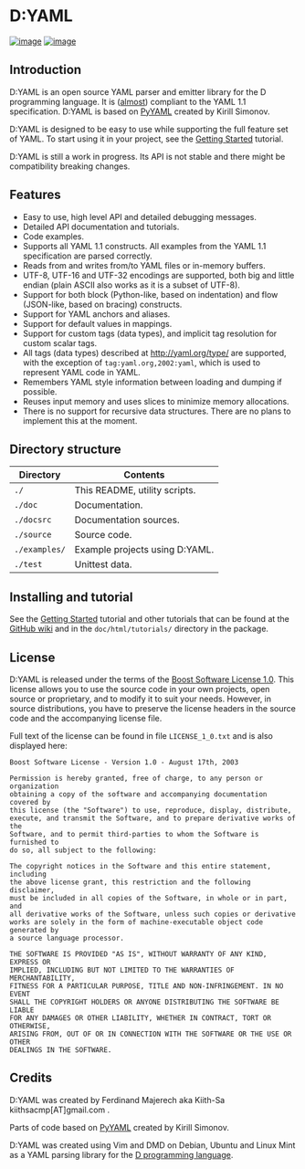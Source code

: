 # D:YAML

[![image](https://travis-ci.org/dlang-community/D-YAML.svg?branch=master)](https://travis-ci.org/dlang-community/D-YAML)
[![image](https://img.shields.io/dub/v/dyaml.svg)](http://code.dlang.org/packages/dyaml)

## Introduction

D:YAML is an open source YAML parser and emitter library for the D
programming language. It is
([almost](https://github.com/dlang-community/D-YAML/wiki/Differences-between-D:YAML-and-the-YAML-specification))
compliant to the YAML 1.1 specification. D:YAML is based on
[PyYAML](http://www.pyyaml.org) created by Kirill Simonov.

D:YAML is designed to be easy to use while supporting the full feature
set of YAML. To start using it in your project, see the [Getting
Started](https://github.com/dlang-community/D-YAML/wiki/Getting-Started)
tutorial.

D:YAML is still a work in progress. Its API is not stable and there
might be compatibility breaking changes.

## Features

  - Easy to use, high level API and detailed debugging messages.
  - Detailed API documentation and tutorials.
  - Code examples.
  - Supports all YAML 1.1 constructs. All examples from the YAML 1.1
    specification are parsed correctly.
  - Reads from and writes from/to YAML files or in-memory buffers.
  - UTF-8, UTF-16 and UTF-32 encodings are supported, both big and
    little endian (plain ASCII also works as it is a subset of UTF-8).
  - Support for both block (Python-like, based on indentation) and flow
    (JSON-like, based on bracing) constructs.
  - Support for YAML anchors and aliases.
  - Support for default values in mappings.
  - Support for custom tags (data types), and implicit tag resolution
    for custom scalar tags.
  - All tags (data types) described at <http://yaml.org/type/> are
    supported, with the exception of `tag:yaml.org,2002:yaml`, which is
    used to represent YAML code in YAML.
  - Remembers YAML style information between loading and dumping if
    possible.
  - Reuses input memory and uses slices to minimize memory allocations.
  - There is no support for recursive data structures. There are no
    plans to implement this at the moment.

## Directory structure

| Directory     | Contents                       |
| ------------- | ------------------------------ |
| `./`          | This README, utility scripts.  |
| `./doc`       | Documentation.                 |
| `./docsrc`    | Documentation sources.         |
| `./source`    | Source code.                   |
| `./examples/` | Example projects using D:YAML. |
| `./test`      | Unittest data.                 |

## Installing and tutorial

See the [Getting
Started](https://github.com/dlang-community/D-YAML/wiki/Getting-Started)
tutorial and other tutorials that can be found at the [GitHub
wiki](https://github.com/dlang-community/D-YAML/wiki) and in the
`doc/html/tutorials/` directory in the package.

## License

D:YAML is released under the terms of the [Boost Software
License 1.0](http://www.boost.org/LICENSE_1_0.txt). This license allows
you to use the source code in your own projects, open source or
proprietary, and to modify it to suit your needs. However, in source
distributions, you have to preserve the license headers in the source
code and the accompanying license file.

Full text of the license can be found in file `LICENSE_1_0.txt` and is
also displayed here:

    Boost Software License - Version 1.0 - August 17th, 2003
    
    Permission is hereby granted, free of charge, to any person or organization
    obtaining a copy of the software and accompanying documentation covered by
    this license (the "Software") to use, reproduce, display, distribute,
    execute, and transmit the Software, and to prepare derivative works of the
    Software, and to permit third-parties to whom the Software is furnished to
    do so, all subject to the following:
    
    The copyright notices in the Software and this entire statement, including
    the above license grant, this restriction and the following disclaimer,
    must be included in all copies of the Software, in whole or in part, and
    all derivative works of the Software, unless such copies or derivative
    works are solely in the form of machine-executable object code generated by
    a source language processor.
    
    THE SOFTWARE IS PROVIDED "AS IS", WITHOUT WARRANTY OF ANY KIND, EXPRESS OR
    IMPLIED, INCLUDING BUT NOT LIMITED TO THE WARRANTIES OF MERCHANTABILITY,
    FITNESS FOR A PARTICULAR PURPOSE, TITLE AND NON-INFRINGEMENT. IN NO EVENT
    SHALL THE COPYRIGHT HOLDERS OR ANYONE DISTRIBUTING THE SOFTWARE BE LIABLE
    FOR ANY DAMAGES OR OTHER LIABILITY, WHETHER IN CONTRACT, TORT OR OTHERWISE,
    ARISING FROM, OUT OF OR IN CONNECTION WITH THE SOFTWARE OR THE USE OR OTHER
    DEALINGS IN THE SOFTWARE.

## Credits

D:YAML was created by Ferdinand Majerech aka Kiith-Sa
kiithsacmp\[AT\]gmail.com .

Parts of code based on [PyYAML](http://www.pyyaml.org) created by Kirill
Simonov.

D:YAML was created using Vim and DMD on Debian, Ubuntu and Linux Mint as
a YAML parsing library for the [D programming
language](http://www.dlang.org).
